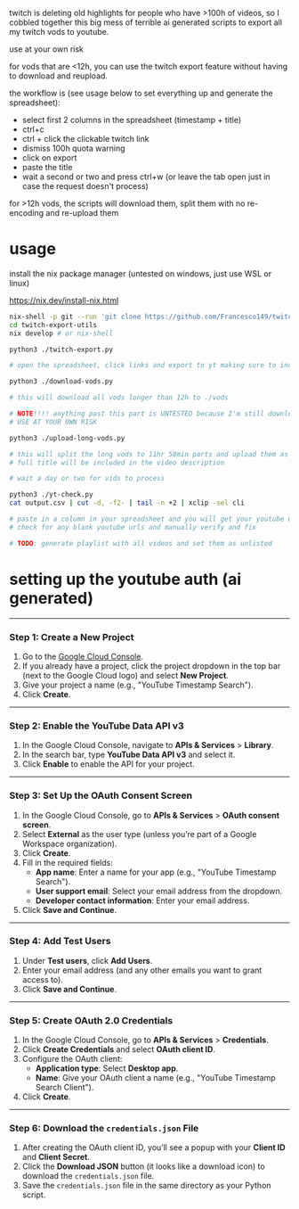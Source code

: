 twitch is deleting old highlights for people who have >100h of videos, so I cobbled together this
big mess of terrible ai generated scripts to export all my twitch vods to youtube.

use at your own risk

for vods that are <12h, you can use the twitch export feature without having to download and reupload.

the workflow is (see usage below to set everything up and generate the spreadsheet):
* select first 2 columns in the spreadsheet (timestamp + title)
* ctrl+c
* ctrl + click the clickable twitch link
* dismiss 100h quota warning
* click on export
* paste the title
* wait a second or two and press ctrl+w (or leave the tab open just in case the request doesn't process)

for >12h vods, the scripts will download them, split them with no re-encoding and re-upload them

# usage

install the nix package manager (untested on windows, just use WSL or linux)

https://nix.dev/install-nix.html

```sh
nix-shell -p git --run 'git clone https://github.com/Francesco149/twitch-export-utils'
cd twitch-export-utils
nix develop # or nix-shell

python3 ./twitch-export.py

# open the spreadsheet, click links and export to yt making sure to include the timestamp in title

python3 ./download-vods.py

# this will download all vods longer than 12h to ./vods

# NOTE!!!! anything past this part is UNTESTED because I'm still downloading my own vods!!!
# USE AT YOUR OWN RISK

python3 ./upload-long-vods.py

# this will split the long vods to 11hr 58min parts and upload them as private videos
# full title will be included in the video description

# wait a day or two for vids to process

python3 ./yt-check.py
cat output.csv | cut -d, -f2- | tail -n +2 | xclip -sel cli

# paste in a column in your spreadsheet and you will get your youtube urls
# check for any blank youtube urls and manually verify and fix

# TODO: generate playlist with all videos and set them as unlisted
```

# setting up the youtube auth (ai generated)

---

### Step 1: Create a New Project
1. Go to the [Google Cloud Console](https://console.cloud.google.com/).
2. If you already have a project, click the project dropdown in the top bar (next to the Google Cloud logo) and select **New Project**.
3. Give your project a name (e.g., "YouTube Timestamp Search").
4. Click **Create**.

---

### Step 2: Enable the YouTube Data API v3
1. In the Google Cloud Console, navigate to **APIs & Services** > **Library**.
2. In the search bar, type **YouTube Data API v3** and select it.
3. Click **Enable** to enable the API for your project.

---

### Step 3: Set Up the OAuth Consent Screen
1. In the Google Cloud Console, go to **APIs & Services** > **OAuth consent screen**.
2. Select **External** as the user type (unless you’re part of a Google Workspace organization).
3. Click **Create**.
4. Fill in the required fields:
   - **App name**: Enter a name for your app (e.g., "YouTube Timestamp Search").
   - **User support email**: Select your email address from the dropdown.
   - **Developer contact information**: Enter your email address.
5. Click **Save and Continue**.

---

### Step 4: Add Test Users
1. Under **Test users**, click **Add Users**.
2. Enter your email address (and any other emails you want to grant access to).
3. Click **Save and Continue**.

---

### Step 5: Create OAuth 2.0 Credentials
1. In the Google Cloud Console, go to **APIs & Services** > **Credentials**.
2. Click **Create Credentials** and select **OAuth client ID**.
3. Configure the OAuth client:
   - **Application type**: Select **Desktop app**.
   - **Name**: Give your OAuth client a name (e.g., "YouTube Timestamp Search Client").
4. Click **Create**.

---

### Step 6: Download the `credentials.json` File
1. After creating the OAuth client ID, you’ll see a popup with your **Client ID** and **Client Secret**.
2. Click the **Download JSON** button (it looks like a download icon) to download the `credentials.json` file.
3. Save the `credentials.json` file in the same directory as your Python script.

